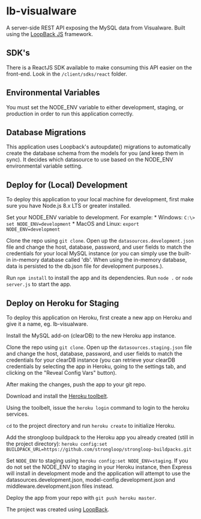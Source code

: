 # lb-visualware
A server-side REST API exposing the MySQL data from Visualware.
Built using the [LoopBack JS](https://loopback.io) framework.

## SDK's
There is a ReactJS SDK available to make consuming this API
easier on the front-end. Look in the `/client/sdks/react` folder.

## Environmental Variables
You must set the NODE_ENV variable to either development, staging, or
production in order to run this application correctly.

## Database Migrations
This application uses Loopback's autoupdate() migrations to automatically
create the database schema from the models for you (and keep them in sync). 
It decides which datasource to use based on the NODE_ENV environmental 
variable setting.

## Deploy for (Local) Development
To deploy this application to your local machine for development, first 
make sure you have Node.js 8.x LTS or greater installed.

Set your NODE_ENV variable to development. For example:
    * Windows: `C:\> set NODE_ENV=development`
    * MacOS and Linux: `export NODE_ENV=development`

Clone the repo using `git clone`. Open up the `datasources.development.json`
file and change the host, database, password, and user fields to match
the credentials for your local MySQL instance (or you can simply use the
built-in in-memory database called 'db'. When using the in-memory database, 
data is persisted to the db.json file for development purposes.).

Run `npm install` to install the app and its dependencies. Run `node .` or
`node server.js` to start the app.

## Deploy on Heroku for Staging
To deploy this application on Heroku, first create a new app
on Heroku and give it a name, eg. lb-visualware.

Install the MySQL add-on (clearDB) to the new Heroku app
instance.

Clone the repo using `git clone`. Open up the `datasources.staging.json`
file and change the host, database, password, and user fields to match
the credentials for your clearDB instance (you can retrieve your clearDB 
credentials by selecting the app in Heroku, going to the settings tab, and 
clicking on the "Reveal Config Vars" button).

After making the changes, push the app to your git repo.

Download and install the [Heroku toolbelt](https://toolbelt.heroku.com/).

Using the toolbelt, issue the `heroku login` command to login 
to the heroku services.

`cd` to the project directory and run `heroku create` to 
initialize Heroku.

Add the strongloop buildpack to the Heroku app you already 
created (still in the project directory): `heroku config:set BUILDPACK_URL=https://github.com/strongloop/strongloop-buildpacks.git`

Set `NODE_ENV` to staging using `heroku config:set NODE_ENV=staging`.
If you do not set the NODE_ENV to staging in your Heroku instance, then
Express will install in development mode and the application will attempt
to use the datasources.development.json, model-config.development.json and middleware.development.json files instead.

Deploy the app from your repo with `git push heroku master`.

The project was created using [LoopBack](http://loopback.io).
